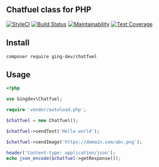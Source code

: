 ## Chatfuel class for PHP

[![StyleCI](https://github.styleci.io/repos/267200397/shield?branch=master)](https://github.styleci.io/repos/267200397)
[![Build Status](https://travis-ci.org/ging-dev/chatfuel-class.svg?branch=master)](https://travis-ci.org/ging-dev/chatfuel-class)
[![Maintainability](https://api.codeclimate.com/v1/badges/4ecc0e618c1e52b689f1/maintainability)](https://codeclimate.com/github/ging-dev/chatfuel-class/maintainability)
[![Test Coverage](https://api.codeclimate.com/v1/badges/4ecc0e618c1e52b689f1/test_coverage)](https://codeclimate.com/github/ging-dev/chatfuel-class/test_coverage)

## Install
    composer require ging-dev/chatfuel
## Usage
```php
<?php

use Gingdev\Chatfuel;

require 'vendor/autoload.php';

$chatfuel = new Chatfuel();

$chatfuel->sendText('Hello world');

$chatfuel->sendImage('https://domain.com/abc.png');

header('Content-type: application/json');
echo json_encode($chatfuel->getResponse());
```
